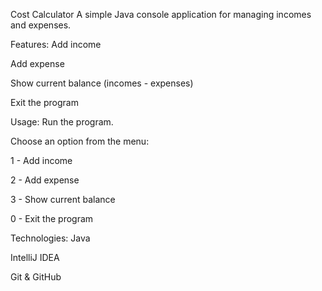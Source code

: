 Cost Calculator
A simple Java console application for managing incomes and expenses.

Features:
Add income

Add expense

Show current balance (incomes - expenses)

Exit the program

Usage:
Run the program.

Choose an option from the menu:

1 - Add income

2 - Add expense

3 - Show current balance

0 - Exit the program

Technologies:
Java

IntelliJ IDEA

Git & GitHub
